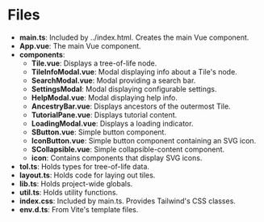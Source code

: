 # Files
-   **main.ts**: Included by ../index.html. Creates the main Vue component.
-   **App.vue**: The main Vue component.
-   **components**:
    -   **Tile.vue**:          Displays a tree-of-life node.
    -   **TileInfoModal.vue**: Modal displaying info about a Tile's node.
    -   **SearchModal.vue**:   Modal providing a search bar.
    -   **SettingsModal**:     Modal displaying configurable settings.
    -   **HelpModal.vue**:     Modal displaying help info.
    -   **AncestryBar.vue**:   Displays ancestors of the outermost Tile.
    -   **TutorialPane.vue**:  Displays tutorial content.
    -   **LoadingModal.vue**:  Displays a loading indicator.
    -   **SButton.vue**:       Simple button component.
    -   **IconButton.vue**:    Simple button component containing an SVG icon.
    -   **SCollapsible.vue**:  Simple collapsible-content component.
    -   **icon**:              Contains components that display SVG icons.
-   **tol.ts**:    Holds types for tree-of-life data.
-   **layout.ts**: Holds code for laying out tiles.
-   **lib.ts**:    Holds project-wide globals.
-   **util.ts**:   Holds utility functions.
-   **index.css**: Included by main.ts. Provides Tailwind's CSS classes.
-   **env.d.ts**:  From Vite's template files.
